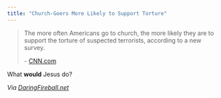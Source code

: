 ```yaml
---
title: "Church-Goers More Likely to Support Torture"
---
```

<blockquote><p>The more often Americans go to church, the more likely they are to support the torture of suspected terrorists, according to a new survey.</p>
<p>- <a href="https://www.cnn.com/2009/US/04/30/religion.torture/">CNN.com</a></p></blockquote>
<p>What <strong>would</strong> Jesus do?</p>
<p><em>Via <a href="https://daringfireball.net/linked/2009/05/02/torture">DaringFireball.net</a></em></p>
